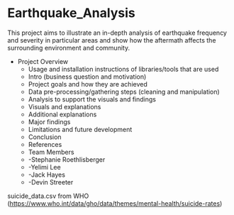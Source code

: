 # Earthquake_Analysis

This project aims to illustrate an in-depth analysis of earthquake frequency and severity in particular areas and show how the aftermath affects the surrounding environment and community.

- Project Overview
    - Usage and installation instructions of libraries/tools that are used
    - Intro (business question and motivation)
    - Project goals and how they are achieved
    - Data pre-processing/gathering steps (cleaning and manipulation)
    - Analysis to support the visuals and findings
    - Visuals and explanations 
    - Additional explanations
    - Major findings
    - Limitations and future development
    - Conclusion
    - References
    - Team Members
    -   -Stephanie Roethlisberger
    -   -Yelimi Lee
    -   -Jack Hayes
    -   -Devin Streeter



suicide_data.csv from WHO (https://www.who.int/data/gho/data/themes/mental-health/suicide-rates)
